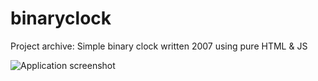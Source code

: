binaryclock
===========

Project archive: Simple binary clock written 2007 using pure HTML & JS

![Application screenshot](https://dl.dropboxusercontent.com/u/435780/binaryclock.png "Application screenshot")
